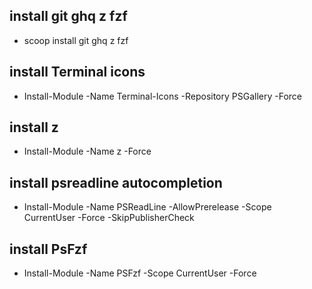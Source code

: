 ## install git ghq z fzf
- scoop install git ghq z fzf

## install Terminal icons
- Install-Module -Name Terminal-Icons -Repository PSGallery -Force
  
## install z
- Install-Module -Name z -Force
  
## install psreadline autocompletion
- Install-Module -Name PSReadLine -AllowPrerelease -Scope CurrentUser -Force -SkipPublisherCheck

## install PsFzf
- Install-Module -Name PSFzf -Scope CurrentUser -Force
